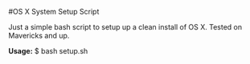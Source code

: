 #OS X System Setup Script

Just a simple bash script to setup up a clean install of OS X. Tested on Mavericks and up.

**Usage:** $ bash setup.sh
